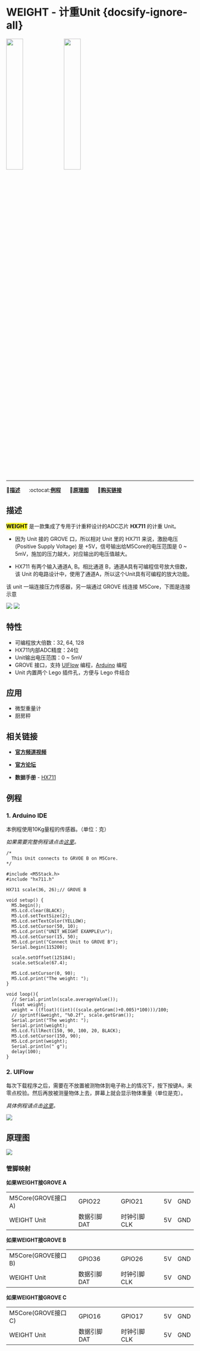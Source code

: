 # WEIGHT - 计重Unit {docsify-ignore-all}

<img src="assets/img/product_pics/unit/unit_weight_01.png" width="30%" height="30%"> <img src="assets/img/product_pics/unit/unit_weight_grove_b.png" width="30%" height="30%">

***

:memo:**[描述](#描述)**&nbsp;&nbsp;&nbsp;&nbsp;&nbsp;&nbsp;:octocat:**[例程](#例程)**&nbsp;&nbsp;&nbsp;&nbsp;&nbsp;&nbsp;:electric_plug:**[原理图](#原理图)**&nbsp;&nbsp;&nbsp;&nbsp;&nbsp;&nbsp;🛒**[购买链接](https://item.taobao.com/item.htm?spm=a1z10.3-c.w4002-1172588106.37.3a93425e5PQbBs&id=580131730176)**

## 描述

**<mark>WEIGHT</mark>** 是一款集成了专用于计重秤设计的ADC芯片 **HX711** 的计重 Unit。

* 因为 Unit 接的 GROVE 口，所以相对 Unit 里的 HX711 来说，激励电压 (Positive Supply Voltage) 是 +5V，信号输出给M5Core的电压范围是 0 ~ 5mV，施加的压力越大，对应输出的电压值越大。

* HX711 有两个输入通道A, B。相比通道 B，通道A具有可编程信号放大倍数，该 Unit 的电路设计中，使用了通道A，所以这个Unit具有可编程的放大功能。

该 unit 一端连接压力传感器，另一端通过 GROVE 线连接 M5Core，下图是连接示意

<img src="assets/img/product_pics/unit/unit_weight_04.png">

<img src="assets/img/product_pics/unit/unit_weight_03.png">

## 特性

- 可编程放大倍数：32, 64, 128
- HX711内部ADC精度：24位
- Unit输出电压范围：0 ~ 5mV
- GROVE 接口，支持 [UIFlow](http://flow.m5stack.com) 编程，[Arduino](http://www.arduino.cc) 编程
- Unit 内置两个 Lego 插件孔，方便与 Lego 件结合

## 应用

-  微型重量计
-  厨房秤

## 相关链接

- **[官方频道视频](https://i.youku.com/i/UNjE1ODA2MzE0OA==?spm=a2hzp.8253869.0.0)**

- **[官方论坛](http://forum.m5stack.com/)**

-  **数据手册** - [HX711](http://www.dfrobot.com/image/data/SEN0160/hx711_english.pdf)

## 例程

### 1. Arduino IDE

本例程使用10Kg量程的传感器。（单位：克）

*如果需要完整例程请点击[这里](https://github.com/m5stack/M5-ProductExampleCodes/tree/master/Unit/WEIGHT/Arduino/weight)。*

```arduino
/*
  This Unit connects to GRVOE B on M5Core.
*/

#include <M5Stack.h>
#include "hx711.h"

HX711 scale(36, 26);// GROVE B

void setup() {
  M5.begin();
  M5.Lcd.clear(BLACK);
  M5.Lcd.setTextSize(2);
  M5.Lcd.setTextColor(YELLOW);
  M5.Lcd.setCursor(50, 10);
  M5.Lcd.print("UNIT_WEIGHT EXAMPLE\n");
  M5.Lcd.setCursor(15, 50);
  M5.Lcd.print("Connect Unit to GROVE B");
  Serial.begin(115200);

  scale.setOffset(125184);
  scale.setScale(67.4);

  M5.Lcd.setCursor(0, 90);
  M5.Lcd.print("The weight: ");
}

void loop(){
  // Serial.println(scale.averageValue());
  float weight;
  weight = ((float)((int)((scale.getGram()+0.005)*100)))/100;
  // sprintf(&weight, "%0.2f", scale.getGram());
  Serial.print("The weight: ");
  Serial.print(weight);
  M5.Lcd.fillRect(150, 90, 100, 20, BLACK);
  M5.Lcd.setCursor(150, 90);
  M5.Lcd.print(weight);
  Serial.println(" g");
  delay(100);
}
```

### 2. UIFlow

每次下载程序之后，需要在不放置被测物体到电子称上的情况下，按下按键A，来零点校验。然后再放被测量物体上去，屏幕上就会显示物体重量（单位是克）。

*具体例程请点击[这里](https://github.com/m5stack/M5-ProductExampleCodes/tree/master/Unit/WEIGHT/UIFlow)。*

<img src="assets/img/product_pics/unit/unit_example/WEIGHT/example_unit_weight_01.png">

## 原理图

<img src="assets/img/product_pics/unit/weight_sch.png">

### 管脚映射

**如果WEIGHT接GROVE A**

<table>
 <tr><td>M5Core(GROVE接口A)</td><td>GPIO22</td><td>GPIO21</td><td>5V</td><td>GND</td></tr>
 <tr><td>WEIGHT Unit</td><td>数据引脚 DAT</td><td>时钟引脚 CLK</td><td>5V</td><td>GND</td></tr>
</table>

**如果WEIGHT接GROVE B**

<table>
<tr><td>M5Core(GROVE接口B)</td><td>GPIO36</td><td>GPIO26</td><td>5V</td><td>GND</td></tr>
 <tr><td>WEIGHT Unit</td><td>数据引脚 DAT</td><td>时钟引脚 CLK</td><td>5V</td><td>GND</td></tr>
</table>

**如果WEIGHT接GROVE C**

<table>
<tr><td>M5Core(GROVE接口C)</td><td>GPIO16</td><td>GPIO17</td><td>5V</td><td>GND</td></tr>
 <tr><td>WEIGHT Unit</td><td>数据引脚 DAT</td><td>时钟引脚 CLK</td><td>5V</td><td>GND</td></tr>
</table>